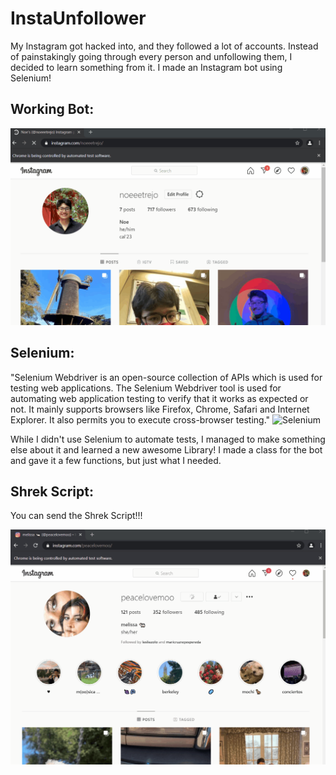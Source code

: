 # InstaUnfollower

My Instagram got hacked into, and they followed a lot of accounts. 
Instead of painstakingly going through every person and unfollowing them, I decided to learn something from it. 
I made an Instagram bot using Selenium! 

## Working Bot:
![Working Bot](workingBot.gif)


## Selenium: 

"Selenium Webdriver is an open-source collection of APIs which is used for testing web applications. The Selenium Webdriver tool is used for automating web application testing to verify that it works as expected or not. It mainly supports browsers like Firefox, Chrome, Safari and Internet Explorer. It also permits you to execute cross-browser testing."
![Selenium](https://selenium-python.readthedocs.io/)

While I didn't use Selenium to automate tests, I managed to make something else about it and learned a new awesome Library! 
I made a class for the bot and gave it a few functions, but just what I needed.


## Shrek Script:

You can send the Shrek Script!!!

![Sending Shrek Script](SendingShrek.gif)



